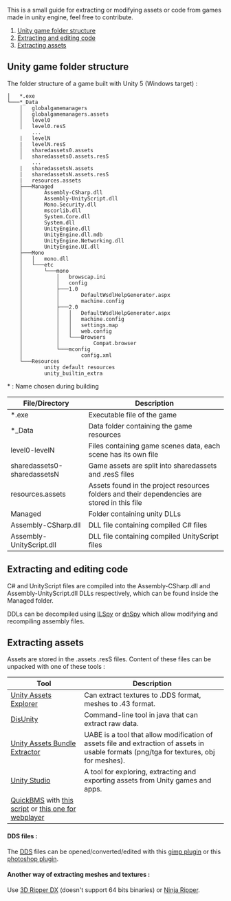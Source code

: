 This is a small guide for extracting or modifying assets or code from games made in unity engine, feel free to contribute.

1. [Unity game folder structure](#unity-game-folder-structure)
2. [Extracting and editing code](#extracting-and-editing-code)
3. [Extracting assets](#extracting-assets)

## Unity game folder structure

The folder structure of a game built with Unity 5 (Windows target) :

```
│   *.exe
└───*_Data
    │   globalgamemanagers
    │   globalgamemanagers.assets
    │   level0
    │   level0.resS
        ...
    |   levelN
    |   levelN.resS
    │   sharedassets0.assets
    │   sharedassets0.assets.resS
        ...
    |   sharedassetsN.assets
    |   sharedassetsN.assets.resS
    |   resources.assets
    ├───Managed
    │       Assembly-CSharp.dll
    │       Assembly-UnityScript.dll
    │       Mono.Security.dll
    │       mscorlib.dll
    │       System.Core.dll
    │       System.dll
    │       UnityEngine.dll
    │       UnityEngine.dll.mdb
    │       UnityEngine.Networking.dll
    │       UnityEngine.UI.dll
    ├───Mono
    │   │   mono.dll
    │   └───etc
    │       └───mono
    │           │   browscap.ini
    │           │   config
    │           ├───1.0
    │           │       DefaultWsdlHelpGenerator.aspx
    │           │       machine.config
    │           ├───2.0
    │           │   │   DefaultWsdlHelpGenerator.aspx
    │           │   │   machine.config
    │           │   │   settings.map
    │           │   │   web.config
    │           │   └───Browsers
    │           │           Compat.browser
    │           └───mconfig
    │                   config.xml
    └───Resources
            unity default resources
            unity_builtin_extra
```

\* : Name chosen during building

File/Directory | Description
--- | ---
*.exe | Executable file of the game
*_Data | Data folder containing the game resources
level0-levelN | Files containing game scenes data, each scene has its own file
sharedassets0-sharedassetsN | Game assets are split into sharedassets and .resS files
resources.assets | Assets found in the project resources folders and their dependencies are stored in this file
Managed | Folder containing unity DLLs
Assembly-CSharp.dll | DLL file containing compiled C# files
Assembly-UnityScript.dll | DLL file containing compiled UnityScript files

## Extracting and editing code

C# and UnityScript files are compiled into the Assembly-CSharp.dll and Assembly-UnityScript.dll DLLs respectively, which can be found inside the Managed folder.

DDLs can be decompiled using [ILSpy](http://ilspy.net/) or [dnSpy](https://github.com/0xd4d/dnSpy) which allow modifying and recompiling assembly files.

## Extracting assets

Assets are stored in the .assets .resS files. Content of these files can be unpacked with one of these tools :

Tool | Description
--- | ---
[Unity Assets Explorer](http://zenhax.com/viewtopic.php?f=9&t=36) | Can extract textures to .DDS format, meshes to .43 format.
[DisUnity](https://github.com/ata4/disunity) | Command-line tool in java that can extract raw data.
[Unity Assets Bundle Extractor](https://7daystodie.com/forums/showthread.php?22675-Unity-Assets-Bundle-Extractor) | UABE is a tool that allow modification of assets file and extraction of assets in usable formats (png/tga for textures, obj for meshes).
[Unity Studio](https://github.com/RaduMC/UnityStudio) | A tool for exploring, extracting and exporting assets from Unity games and apps.
[QuickBMS](http://aluigi.altervista.org/quickbms.htm) with [this script](http://aluigi.altervista.org/bms/unity.bms) or [this one for webplayer](http://aluigi.org/papers/bms/unity3d_webplayer.bms) |

#### DDS files :

The [DDS](https://en.wikipedia.org/wiki/DirectDraw_Surface) files can be opened/converted/edited with this [gimp plugin](http://registry.gimp.org/node/70) or this [photoshop plugin](https://developer.nvidia.com/nvidia-texture-tools-adobe-photoshop).

#### Another way of extracting meshes and textures :

Use [3D Ripper DX](http://www.deep-shadows.com/hax/3DRipperDX.htm) (doesn't support 64 bits binaries) or [Ninja Ripper](http://cgig.ru/en/2012/10/ho-to-use-ninja-ripper/).
